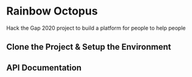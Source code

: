 # Rainbow Octopus
Hack the Gap 2020 project to build a platform for people to help people
## Clone the Project & Setup the Environment
## API Documentation
